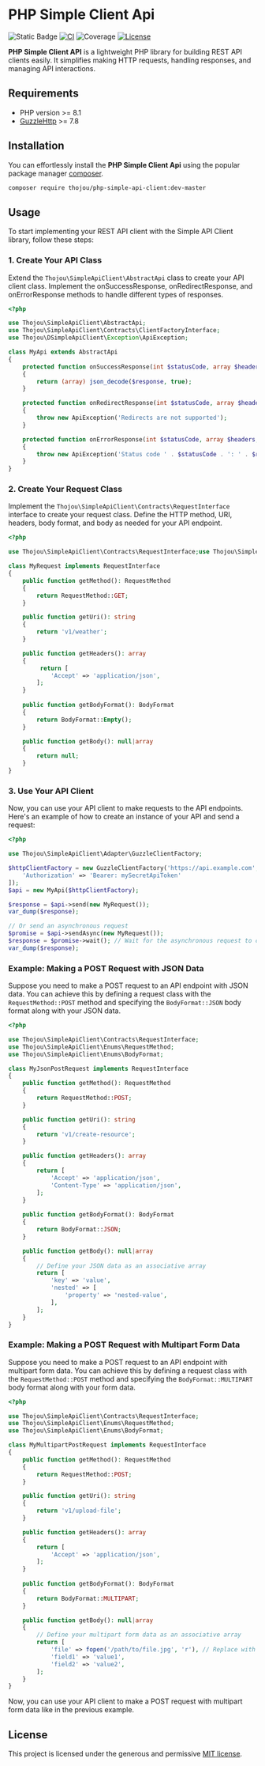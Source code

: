 # PHP Simple Client Api

![Static Badge](https://img.shields.io/badge/PHP_Version-%3E%3D8.1-blue)
[![CI](https://github.com/thojou/php-simple-api-client/actions/workflows/ci.yml/badge.svg)](https://github.com/thojou/php-simple-api-client/actions/workflows/ci.yml)
![Coverage](https://img.shields.io/badge/coverage-100%25-green)
[![License](https://img.shields.io/github/license/thojou/php-simple-api-client)](./LICENSE)

**PHP Simple Client API** is a lightweight PHP library for building REST API clients easily. It simplifies making HTTP requests, handling responses, and managing API interactions.

## Requirements
* PHP version >= 8.1
* [GuzzleHttp](https://github.com/guzzle/guzzle) >= 7.8

## Installation

You can effortlessly install the **PHP Simple Client Api** using the popular package manager [composer](https://getcomposer.org/).

```bash
composer require thojou/php-simple-api-client:dev-master
```

## Usage

To start implementing your REST API client with the Simple API Client library, follow these steps:

### 1. Create Your API Class

Extend the ``Thojou\SimpleApiClient\AbstractApi`` class to create your API client class. Implement the onSuccessResponse, onRedirectResponse, and onErrorResponse methods to handle different types of responses.

```php
<?php

use Thojou\SimpleApiClient\AbstractApi;
use Thojou\SimpleApiClient\Contracts\ClientFactoryInterface;
use Thojou\DSimpleApiClient\Exception\ApiException;

class MyApi extends AbstractApi
{
    protected function onSuccessResponse(int $statusCode, array $headers, string $response): mixed
    {
        return (array) json_decode($response, true);
    }

    protected function onRedirectResponse(int $statusCode, array $headers, string $response): mixed
    {
        throw new ApiException('Redirects are not supported');
    }

    protected function onErrorResponse(int $statusCode, array $headers, string $response): mixed
    {
        throw new ApiException('Status code ' . $statusCode . ': ' . $response);
    }
}
```

### 2. Create Your Request Class

Implement the ``Thojou\SimpleApiClient\Contracts\RequestInterface`` interface to create your request class. Define the HTTP method, URI, headers, body format, and body as needed for your API endpoint.

````php
<?php

use Thojou\SimpleApiClient\Contracts\RequestInterface;use Thojou\SimpleApiClient\Enums\RequestMethod;

class MyRequest implements RequestInterface
{
    public function getMethod(): RequestMethod
    {
        return RequestMethod::GET;
    }

    public function getUri(): string
    {
        return 'v1/weather';
    }

    public function getHeaders(): array
    {
         return [
            'Accept' => 'application/json',
        ];
    }
    
    public function getBodyFormat(): BodyFormat
    {
        return BodyFormat::Empty();
    }

    public function getBody(): null|array
    {
        return null;
    }
}
````

### 3. Use Your API Client

Now, you can use your API client to make requests to the API endpoints. Here's an example of how to create an instance of your API and send a request:

```php
<?php

use Thojou\SimpleApiClient\Adapter\GuzzleClientFactory;

$httpClientFactory = new GuzzleClientFactory('https://api.example.com', 'MyApi/1.0.0', [
    'Authorization' => 'Bearer: mySecretApiToken'
]); 
$api = new MyApi($httpClientFactory);

$response = $api->send(new MyRequest());
var_dump($response);

// Or send an asynchronous request
$promise = $api->sendAsync(new MyRequest());
$response = $promise->wait(); // Wait for the asynchronous request to complete
var_dump($response);
```

### Example: Making a POST Request with JSON Data

Suppose you need to make a POST request to an API endpoint with JSON data. You can achieve this by defining a request class with the ``RequestMethod::POST`` method and specifying the ``BodyFormat::JSON`` body format along with your JSON data.

```php
<?php

use Thojou\SimpleApiClient\Contracts\RequestInterface;
use Thojou\SimpleApiClient\Enums\RequestMethod;
use Thojou\SimpleApiClient\Enums\BodyFormat;

class MyJsonPostRequest implements RequestInterface
{
    public function getMethod(): RequestMethod
    {
        return RequestMethod::POST;
    }

    public function getUri(): string
    {
        return 'v1/create-resource';
    }

    public function getHeaders(): array
    {
        return [
            'Accept' => 'application/json',
            'Content-Type' => 'application/json',
        ];
    }
    
    public function getBodyFormat(): BodyFormat
    {
        return BodyFormat::JSON;
    }

    public function getBody(): null|array
    {
        // Define your JSON data as an associative array
        return [
            'key' => 'value',
            'nested' => [
                'property' => 'nested-value',
            ],
        ];
    }
}
```

### Example: Making a POST Request with Multipart Form Data

Suppose you need to make a POST request to an API endpoint with multipart form data. You can achieve this by defining a request class with the ``RequestMethod::POST`` method and specifying the ``BodyFormat::MULTIPART`` body format along with your form data.

```php
<?php

use Thojou\SimpleApiClient\Contracts\RequestInterface;
use Thojou\SimpleApiClient\Enums\RequestMethod;
use Thojou\SimpleApiClient\Enums\BodyFormat;

class MyMultipartPostRequest implements RequestInterface
{
    public function getMethod(): RequestMethod
    {
        return RequestMethod::POST;
    }

    public function getUri(): string
    {
        return 'v1/upload-file';
    }

    public function getHeaders(): array
    {
        return [
            'Accept' => 'application/json',
        ];
    }
    
    public function getBodyFormat(): BodyFormat
    {
        return BodyFormat::MULTIPART;
    }

    public function getBody(): null|array
    {
        // Define your multipart form data as an associative array
        return [
            'file' => fopen('/path/to/file.jpg', 'r'), // Replace with your file path
            'field1' => 'value1',
            'field2' => 'value2',
        ];
    }
}
```

Now, you can use your API client to make a POST request with multipart form data like in the previous example.


## License

This project is licensed under the generous and permissive [MIT license](./LICENSE).
